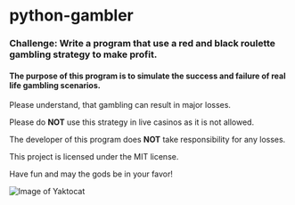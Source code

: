 # python-gambler
### Challenge: Write a program that use a red and black roulette gambling strategy to make profit.

#### The purpose of this program is to simulate the success and failure of real life gambling scenarios.

Please understand, that gambling can result in major losses. 

Please do **NOT** use this strategy in live casinos as it is not allowed. 

The developer of this program does **NOT** take responsibility for any losses.

This project is licensed under the MIT license.

Have fun and may the gods be in your favor!

![Image of Yaktocat](https://octodex.github.com/images/yaktocat.png)
